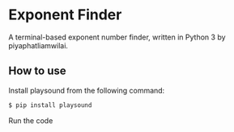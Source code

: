 # Exponent Finder

A terminal-based exponent number finder, written in Python 3 by piyaphatliamwilai.

## How to use

Install playsound from the following command:

```php
$ pip install playsound
```

Run the code
